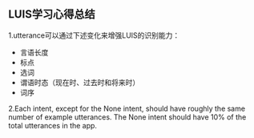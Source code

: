 ## LUIS学习心得总结

1.utterance可以通过下述变化来增强LUIS的识别能力：
  * 言语长度
  * 标点
  * 选词
  * 谓语时态（现在时、过去时和将来时）
  * 词序
  
2.Each intent, except for the None intent, should have roughly the same number of example utterances.
 The None intent should have 10% of the total utterances in the app.